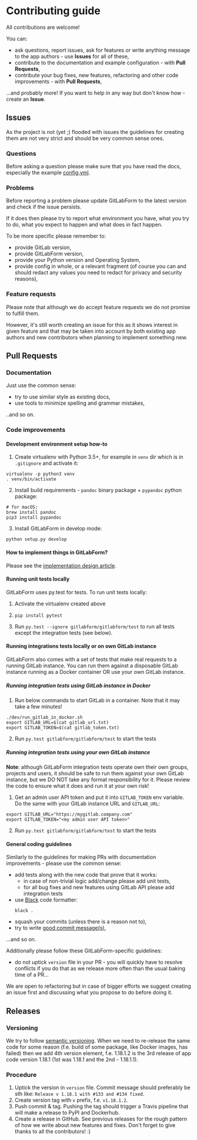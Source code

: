 # Contributing guide

All contributions are welcome!

You can:
* ask questions, report issues, ask for features or write anything message to the app authors - use **Issues** for all
of these,
* contribute to the documentation and example configuration - with **Pull Requests**, 
* contribute your bug fixes, new features, refactoring and other code improvements - with **Pull Requests**,

...and probably more! If you want to help in any way but don't know how - create an **Issue**.

## Issues

As the project is not (yet ;) flooded with issues the guidelines for creating them are not very strict
and should be very common sense ones.

### Questions

Before asking a question please make sure that you have read the docs, especially the example 
[config.yml](https://github.com/egnyte/gitlabform/blob/master/config.yml).  


### Problems

Before reporting a problem please update GitLabForm to the latest version and check if the issue persists.

If it does then please try to report what environment you have, what you try to do, what you expect to happen
and what does in fact happen.

To be more specific please remember to:
* provide GitLab version,
* provide GitLabForm version,
* provide your Python version and Operating System,
* provide config in whole, or a relevant fragment (of course you can and should redact any values you need
to redact for privacy and security reasons),

### Feature requests

Please note that although we do accept feature requests we do not promise to fulfill them.

However, it's still worth creating an issue for this as it shows interest in given feature and that may be taken
into account by both existing app authors and new contributors when planning to implement something new.

## Pull Requests

### Documentation

Just use the common sense:

* try to use similar style as existing docs,
* use tools to minimize spelling and grammar mistakes,

..and so on.

### Code improvements

#### Development environment setup how-to

1. Create virtualenv with Python 3.5+, for example in `venv` dir which is in `.gitignore` and activate it:
```
virtualenv -p python3 venv
. venv/bin/activate
```

2. Install build requirements - `pandoc` binary package + `pypandoc` python package:
```
# for macOS:
brew install pandoc  
pip3 install pypandoc
```

3. Install GitLabForm in develop mode:
```
python setup.py develop
```

#### How to implement things in GitLabForm?

Please see the [implementation design article](docs/IMPLEMENTATION_DESIGN.md).

#### Running unit tests locally

GitLabForm uses py.test for tests. To run unit tests locally:

1. Activate the virtualenv created above

2. `pip install pytest`

3. Run `py.test --ignore gitlabform/gitlabform/test` to run all tests except the integration tests (see below).

#### Running integrations tests locally or on own GitLab instance

GitLabForm also comes with a set of tests that make real requests to a running GitLab instance. You can run them
against a disposable GitLab instance running as a Docker container OR use your own GitLab instance.

##### Running integration tests using GitLab instance in Docker

1. Run below commands to start GitLab in a container. Note that it may take a few minutes!

```
./dev/run_gitlab_in_docker.sh
export GITLAB_URL=$(cat gitlab_url.txt)
export GITLAB_TOKEN=$(cat gitlab_token.txt)
```

2. Run `py.test gitlabform/gitlabform/test` to start the tests

##### Running integration tests using your own GitLab instance

**Note**: although GitLabForm integration tests operate own their own groups, projects and users, it should be safe
to run them against your own GitLab instance, but we DO NOT take any format responsibility for it. Please review 
the code to ensure what it does and run it at your own risk!

1. Get an admin user API token and put it into `GITLAB_TOKEN` env variable. Do the same with your GitLab instance URL
and `GITLAB_URL`:
```
export GITLAB_URL="https://mygitlab.company.com"
export GITLAB_TOKEN="<my admin user API token>"
```

2. Run `py.test gitlabform/gitlabform/test` to start the tests

#### General coding guidelines

Similarly to the guidelines for making PRs with documentation improvements - please use the common sense:

* add tests along with the new code that prove that it works:
  * in case of non-trivial logic add/change please add unit tests,
  * for all bug fixes and new features using GitLab API please add integration tests
* use [Black](https://github.com/psf/black) code formatter:
  ```
  black .
  ```
* squash your commits (unless there is a reason not to),
* try to write [good commit message(s)](https://chris.beams.io/posts/git-commit/),
 
...and so on.

Additionally please follow these GitLabForm-specific guidelines:
* do not uptick `version` file in your PR - you will quickly have to resolve conflicts if you do that as we release more often than the usual baking time of a PR...

We are open to refactoring but in case of bigger efforts we suggest creating an issue first and discussing
what you propose to do before doing it.

## Releases

### Versioning

We try to follow [semantic versioning](https://semver.org/). When we need to re-release the same code for some reason
(f.e. build of some package, like Docker images, has failed) then we add 4th version element, f.e. 1.18.1.2 is the
3rd release of app code version 1.18.1 (1st was 1.18.1 and the 2nd - 1.18.1.1).

### Procedure

1. Uptick the version in `version` file. Commit message should preferably be sth like:
   `Release v 1.18.1 with #133 and #134 fixed`.
2. Create version tag with `v` prefix, f.e. `v1.18.1.2`.
3. Push commit & tag. Pushing the tag should trigger a Travis pipeline that will make a release to PyPI and Dockerhub.
4. Create a release in GitHub. See previous releases for the rough pattern of how we write about new features
and fixes. Don't forget to give thanks to all the contributors! :)
